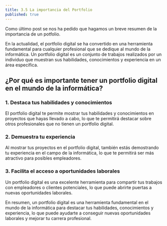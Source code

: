 ```yaml
---
title: 3.5 La importancia del Portfolio
published: true
---
```


Como último post se nos ha pedido que hagamos un breve resumen de la importancia de un potfolio.

En la actualidad, el portfolio digital se ha convertido en una herramienta fundamental para cualquier profesional que se dedique al mundo de la informática. Un portfolio digital es un conjunto de trabajos realizados por un individuo que muestran sus habilidades, conocimientos y experiencia en un área específica.

## ¿Por qué es importante tener un portfolio digital en el mundo de la informática?

### 1. Destaca tus habilidades y conocimientos

El portfolio digital te permite mostrar tus habilidades y conocimientos en proyectos que hayas llevado a cabo, lo que te permitirá destacar sobre otros profesionales que no tienen un portfolio digital.

### 2. Demuestra tu experiencia

Al mostrar tus proyectos en el portfolio digital, también estás demostrando tu experiencia en el campo de la informática, lo que te permitirá ser más atractivo para posibles empleadores.

### 3. Facilita el acceso a oportunidades laborales

Un portfolio digital es una excelente herramienta para compartir tus trabajos con empleadores o clientes potenciales, lo que puede abrirte puertas a nuevas oportunidades laborales.

En resumen, un portfolio digital es una herramienta fundamental en el mundo de la informática para destacar tus habilidades, conocimientos y experiencia, lo que puede ayudarte a conseguir nuevas oportunidades laborales y mejorar tu carrera profesional.
